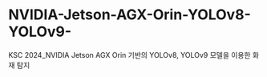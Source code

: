 # NVIDIA-Jetson-AGX-Orin-YOLOv8-YOLOv9-
KSC 2024_NVIDIA Jetson AGX Orin 기반의 YOLOv8, YOLOv9 모델을 이용한 화재 탐지
